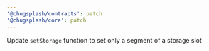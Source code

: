 ```yaml
---
'@chugsplash/contracts': patch
'@chugsplash/core': patch
---
```


Update `setStorage` function to set only a segment of a storage slot
